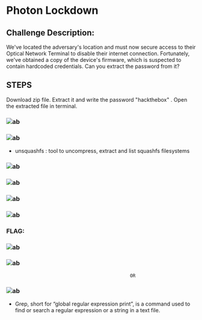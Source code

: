 # Photon Lockdown
## Challenge Description: 
We've located the adversary's location and must now secure access to their Optical Network Terminal to disable their internet connection. Fortunately, we've obtained a copy of the device's firmware, which is suspected to contain hardcoded credentials. Can you extract the password from it?

## STEPS
Download zip file. Extract it and write the password "hackthebox" . Open the extracted file in terminal.

### ![ab](https://github.com/nehabhatt1503/hackthebox/assets/101342579/bbef8ac5-2527-465a-9831-53952407a0fe)
### ![ab](https://github.com/nehabhatt1503/hackthebox/assets/101342579/0aa3120b-aeb9-4a2e-9309-dd4226a93b68) 
- unsquashfs : tool to uncompress, extract and list squashfs filesystems
### ![ab](https://github.com/nehabhatt1503/hackthebox/assets/101342579/9e9bd61a-bfa8-49ac-9beb-6666d91a7d5b)
### ![ab](https://github.com/nehabhatt1503/hackthebox/assets/101342579/747d7d69-faa3-4e6d-b975-ce8ccbb5bf3e)
### ![ab](https://github.com/nehabhatt1503/hackthebox/assets/101342579/ef9b84a0-a49e-48e8-ace6-df49b004eed0)
### ![ab](https://github.com/nehabhatt1503/hackthebox/assets/101342579/c287ab9a-8ab0-4f1e-afca-bba7b36e8b3c)
### FLAG:
### ![ab](https://github.com/nehabhatt1503/hackthebox/assets/101342579/ed35f1e4-72b3-4e77-89af-1663adbf6284)
### ![ab](https://github.com/nehabhatt1503/hackthebox/assets/101342579/81c750f8-1fd3-42eb-a136-70e91a83da06)
                                                  OR
### ![ab](https://github.com/nehabhatt1503/hackthebox/assets/101342579/57600700-f28f-4880-89d8-3b9156da91e3) 
- Grep, short for “global regular expression print”, is a command used to find or search a regular expression or a string in a text file.


